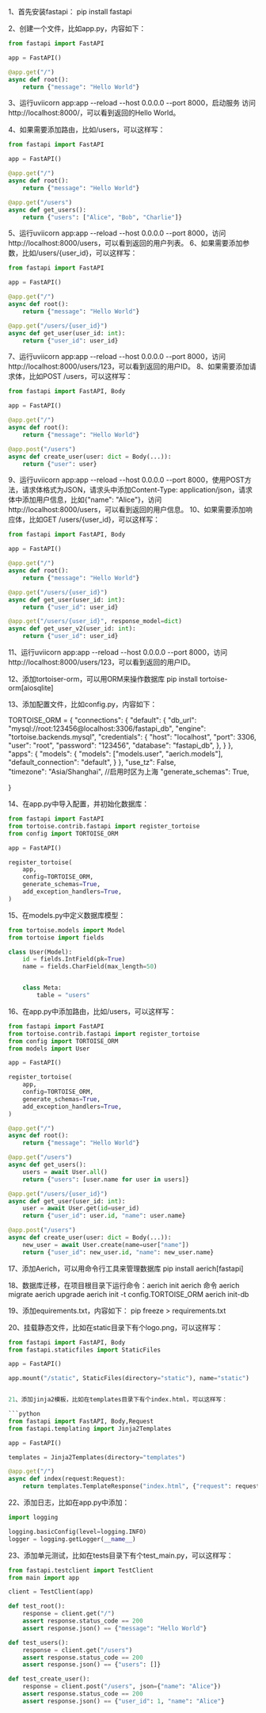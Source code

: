 1、首先安装fastapi：
pip install fastapi

2、创建一个文件，比如app.py，内容如下：

```python
from fastapi import FastAPI

app = FastAPI()

@app.get("/")
async def root():
    return {"message": "Hello World"}
```

3、运行uviicorn app:app --reload --host 0.0.0.0 --port 8000，启动服务
访问http://localhost:8000/，可以看到返回的Hello World。

4、如果需要添加路由，比如/users，可以这样写：

```python
from fastapi import FastAPI

app = FastAPI()

@app.get("/")
async def root():
    return {"message": "Hello World"}

@app.get("/users")
async def get_users():
    return {"users": ["Alice", "Bob", "Charlie"]}
```

5、运行uviicorn app:app --reload --host 0.0.0.0 --port 8000，访问http://localhost:8000/users，可以看到返回的用户列表。
6、如果需要添加参数，比如/users/{user_id}，可以这样写：

```python
from fastapi import FastAPI

app = FastAPI()

@app.get("/")
async def root():
    return {"message": "Hello World"}

@app.get("/users/{user_id}")
async def get_user(user_id: int):
    return {"user_id": user_id}
```

7、运行uviicorn app:app --reload --host 0.0.0.0 --port 8000，访问http://localhost:8000/users/123，可以看到返回的用户ID。
8、如果需要添加请求体，比如POST /users，可以这样写：

```python
from fastapi import FastAPI, Body

app = FastAPI()

@app.get("/")
async def root():
    return {"message": "Hello World"}

@app.post("/users")
async def create_user(user: dict = Body(...)):
    return {"user": user}
```

9、运行uviicorn app:app --reload --host 0.0.0.0 --port 8000，使用POST方法，请求体格式为JSON，请求头中添加Content-Type: application/json，请求体中添加用户信息，比如{"name": "Alice"}，访问http://localhost:8000/users，可以看到返回的用户信息。 
10、如果需要添加响应体，比如GET /users/{user_id}，可以这样写：

```python
from fastapi import FastAPI, Body

app = FastAPI()

@app.get("/")
async def root():
    return {"message": "Hello World"}

@app.get("/users/{user_id}")
async def get_user(user_id: int):
    return {"user_id": user_id}

@app.get("/users/{user_id}", response_model=dict)
async def get_user_v2(user_id: int):
    return {"user_id": user_id}
```

11、运行uviicorn app:app --reload --host 0.0.0.0 --port 8000，访问http://localhost:8000/users/123，可以看到返回的用户ID。

12、添加tortoiser-orm，可以用ORM来操作数据库
pip install tortoise-orm[aiosqlite]

13、添加配置文件，比如config.py，内容如下：

TORTOISE_ORM = {
    "connections": {
        "default": {
            "db_url": "mysql://root:123456@localhost:3306/fastapi_db",
            "engine": "tortoise.backends.mysql",
            "credentials": {
                "host": "localhost",
                "port": 3306,
                "user": "root",
                "password": "123456",
                "database": "fastapi_db",
            },
        }
    },
    "apps": {
        "models": {
            "models": ["models.user", "aerich.models"],
            "default_connection": "default",
        }
    },
     "use_tz": False,  
     "timezone": "Asia/Shanghai",  //启用时区为上海
     "generate_schemas": True,
     
}


14、在app.py中导入配置，并初始化数据库：
```python
from fastapi import FastAPI
from tortoise.contrib.fastapi import register_tortoise
from config import TORTOISE_ORM

app = FastAPI()

register_tortoise(
    app,
    config=TORTOISE_ORM,
    generate_schemas=True,
    add_exception_handlers=True,
)
```

15、在models.py中定义数据库模型：

```python
from tortoise.models import Model
from tortoise import fields

class User(Model):
    id = fields.IntField(pk=True)
    name = fields.CharField(max_length=50)


    class Meta:
        table = "users"
```

16、在app.py中添加路由，比如/users，可以这样写：

```python
from fastapi import FastAPI
from tortoise.contrib.fastapi import register_tortoise
from config import TORTOISE_ORM
from models import User

app = FastAPI()

register_tortoise(
    app,
    config=TORTOISE_ORM,
    generate_schemas=True,
    add_exception_handlers=True,
)

@app.get("/")
async def root():
    return {"message": "Hello World"}

@app.get("/users")
async def get_users():
    users = await User.all()
    return {"users": [user.name for user in users]}

@app.get("/users/{user_id}")
async def get_user(user_id: int):
    user = await User.get(id=user_id)
    return {"user_id": user.id, "name": user.name}

@app.post("/users")
async def create_user(user: dict = Body(...)):
    new_user = await User.create(name=user["name"])
    return {"user_id": new_user.id, "name": new_user.name}

```
17、添加Aerich，可以用命令行工具来管理数据库
pip install aerich[fastapi]

18、数据库迁移，在项目根目录下运行命令：aerich init
aerich 命令
aerich migrate
aerich upgrade
aerich init -t config.TORTOISE_ORM
aerich init-db

19、添加equirements.txt，内容如下：
pip freeze > requirements.txt

20、挂载静态文件，比如在static目录下有个logo.png，可以这样写：

```python
from fastapi import FastAPI, Body
from fastapi.staticfiles import StaticFiles 

app = FastAPI()

app.mount("/static", StaticFiles(directory="static"), name="static")


21、添加jinja2模板，比如在templates目录下有个index.html，可以这样写：

```python
from fastapi import FastAPI, Body,Request
from fastapi.templating import Jinja2Templates

app = FastAPI()

templates = Jinja2Templates(directory="templates")

@app.get("/")
async def index(request:Request):
    return templates.TemplateResponse("index.html", {"request": request})
```

22、添加日志，比如在app.py中添加：

```python
import logging

logging.basicConfig(level=logging.INFO)
logger = logging.getLogger(__name__)
```

23、添加单元测试，比如在tests目录下有个test_main.py，可以这样写：

```python
from fastapi.testclient import TestClient
from main import app

client = TestClient(app)

def test_root():
    response = client.get("/")
    assert response.status_code == 200
    assert response.json() == {"message": "Hello World"}

def test_users():
    response = client.get("/users")
    assert response.status_code == 200
    assert response.json() == {"users": []}

def test_create_user():
    response = client.post("/users", json={"name": "Alice"})
    assert response.status_code == 200
    assert response.json() == {"user_id": 1, "name": "Alice"}
```


